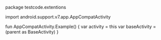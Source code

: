 package testcode.extentions

import android.support.v7.app.AppCompatActivity

fun AppCompatActivity.Example() {
    var activity = this
    var baseActivity = (parent as  BaseActivity)
}
